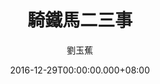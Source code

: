 ---
issue: 205
title: 騎鐵馬二三事
author: 劉玉蕉
language: 大埔
date: 2016-12-29T00:00:00.000+08:00
topic: 抒懷
difficulty: 2
wikidata: Q98096065
wikidata_link: https://www.wikidata.org/wiki/Q98096065
author_wikidata_link: https://www.wikidata.org/wiki/Q98096359
author_wikidata: Q98096359
---